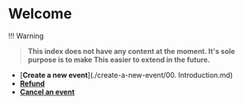 # Welcome

!!! Warning

> **This index does not have any content at the moment. It's sole purpose is to make This easier to extend in the future.**

- [**Create a new event**](./create-a-new-event/00. Introduction.md)
- [**Refund**](./how-to-make-a-refund.md)
- [**Cancel an event**](./cancel-event/00.%20Cancel%20an%20event.md)
<!-- * [**Glossary**](./glossary.md) -->

